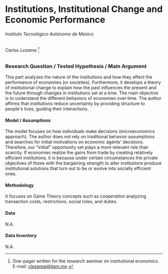# Institutions, Institutional Change and Economic Performance

###### Instituto Tecnológico Autónomo de México

###### Carlos Lezama [^\*]

### Research Question / Tested Hypothesis / Main Argument

This part analyzes the nature of the institutions and how they affect the performance of economies (or societies). Furthermore, it develops a theory of institutional change to explain how the past influences the present and the future through changes in institutions set at a time. The main objective is to understand the different behaviors of economies over time. The author affirms that institutions reduce uncertainty by providing structure to people's lives, guiding their interactions.

#### Model / Assumptions

The model focuses on how individuals make decisions (microeconomics approach). The author does not rely on traditional behavior assumptions and searches for initial motivations on economic agents' decisions. Therefore, our "initial" opportunity set plays a more relevant role than scarcity. If economies realize the gains from trade by creating relatively efficient institutions, it is because under certain circumstances the private objectives of those with the bargaining strength to alter institutions produce institutional solutions that turn out to be or evolve into socially efficient ones.

#### Methodology

It focuses on Game Theory concepts such as *cooperation* analyzing transaction costs, restrictions, social roles, and duties.

#### Data

N.A.

#### Data Inventory

N.A.

[^\*]: One-pager written for the research seminar on institutional economics. E-mail: [clezamaj@itam.mx](mailto:clezamaj@itam.mx).
